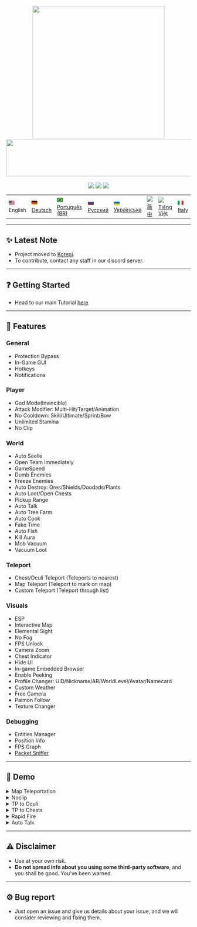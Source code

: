 <p align="center">
  <a href="#"><img width="360" height="360" src="https://media.discordapp.net/attachments/1033549666769449002/1107009612210765955/matches.png"></a>
  <a href="#"><img width="650" height="100" src="https://share.creavite.co/FBkHy3zbN4CgWCr0.gif"></a>
</p>

<p align="center">
	<a href="https://github.com/Korepi/keyauth-cpp-library/releases"><img src="https://img.shields.io/github/downloads/Korepi/keyauth-cpp-library/total.svg?style=for-the-badge&color=darkcyan"></a>
	<a href="https://github.com/Korepi/Korepi/graphs/contributors"><img src="https://img.shields.io/github/contributors/Korepi/Korepi?style=for-the-badge&color=darkcyan"></a>
	<a href="https://discord.gg/cottonbuds"><img src="https://img.shields.io/discord/440536354544156683?label=Discord&logo=discord&style=for-the-badge&color=darkviolet"></a>
</p>

<div align="center">
<table>
  <tr>
    <td valign="center"><img src="https://github.com/twitter/twemoji/blob/master/assets/svg/1f1fa-1f1f8.svg" width="16"/> English</td>
    <td valign="center"><a href="README_de-de.md"><img src="https://github.com/twitter/twemoji/blob/master/assets/svg/1f1e9-1f1ea.svg" width="16"/> Deutsch</a></td>
    <td valign="center"><a href="README_pt-br.md"><img src="https://github.com/twitter/twemoji/blob/master/assets/svg/1f1e7-1f1f7.svg" width="16"/> Português (BR)</a></td>
    <td valign="center"><a href="README_ru-ru.md"><img src="https://github.com/twitter/twemoji/blob/master/assets/svg/1f1f7-1f1fa.svg" width="16"/> Русский</a></td>
    <td valign="center"><a href="README_ua-ua.md"><img src="https://github.com/Andrew1397/Ukraine/blob/main/Flag_of_Ukraine.png" width="16"/> Українська</a></td>
    <td valign="center"><a href="README_zh-cn.md"><img src="https://em-content.zobj.net/thumbs/120/twitter/351/flag-china_1f1e8-1f1f3.png" width="16"/> 简中</a></td>
    <td valign="center"><a href="README_vi-vn.md"><img src="https://em-content.zobj.net/thumbs/160/twitter/53/flag-for-vietnam_1f1fb-1f1f3.png" width="16"/> Tiếng Việt</a></td>
    <td valign="center"><a href="README_it-it.md"><img src="https://github.com/twitter/twemoji/blob/master/assets/svg/1f1ee-1f1f9.svg" width="16"/> Italy</a></td>
  </tr>
</table>
</div>

---

## ✨ Latest Note
- Project moved to [Korepi](https://github.com/Korepi/Korepi-Private-Repo).
- To contribute, contact any staff in our discord server.

---

## ❓ Getting Started

- Head to our main Tutorial [here](https://github.com/Korepi/Korepi-Tutorial)

---
## 🎨 Features

### General
- Protection Bypass
- In-Game GUI
- Hotkeys
- Notifications
### Player
- God Mode(Invincible)
- Attack Modifier: Multi-Hit/Target/Animation
- No Cooldown: Skill/Ultimate/Sprint/Bow
- Unlimited Stamina
- No Clip

### World
- Auto Seelie
- Open Team Immediately
- GameSpeed
- Dumb Enemies
- Freeze Enemies
- Auto Destroy: Ores/Shields/Doodads/Plants
- Auto Loot/Open Chests
- Pickup Range
- Auto Talk
- Auto Tree Farm
- Auto Cook
- Fake Time
- Auto Fish
- Kill Aura
- Mob Vacuum
- Vacuum Loot

### Teleport
- Chest/Oculi Teleport (Teleports to nearest)
- Map Teleport (Teleport to mark on map)
- Custom Teleport (Teleport through list)

### Visuals 
- ESP
- Interactive Map
- Elemental Sight
- No Fog
- FPS Unlock
- Camera Zoom
- Chest Indicator
- Hide UI
- In-game Embedded Browser
- Enable Peeking
- Profile Changer: UID/Nickname/AR/WorldLevel/Avatar/Namecard
- Custom Weather
- Free Camera
- Paimon Follow
- Texture Changer

### Debugging
- Entities Manager
- Position Info
- FPS Graph
- [Packet Sniffer](https://github.com/Akebi-Group/Akebi-PacketSniffer)

---
## 🎣 Demo

<details>
  <summary>Map Teleportation</summary>
  <img src="https://github.com/CallowBlack/gif-demos/blob/main/genshin-cheat/map-teleport-demo.gif"/>
</details>
<details>
  <summary>Noclip</summary>
  <img src="https://github.com/CallowBlack/gif-demos/blob/main/genshin-cheat/noclip-demo.gif"/>
</details>
<details>
  <summary>TP to Oculi</summary>
  <img src="https://github.com/CallowBlack/gif-demos/blob/main/genshin-cheat/oculi-teleport-demo.gif"/>
</details>
<details>
  <summary>TP to Chests</summary>
  <img src="https://github.com/CallowBlack/gif-demos/blob/main/genshin-cheat/chest-teleport-demo.gif"/>
</details>
<details>
  <summary>Rapid Fire</summary>
  <img src="https://github.com/CallowBlack/gif-demos/blob/main/genshin-cheat/rapid-fire-demo.gif"/>
</details>
<details>
  <summary>Auto Talk</summary>
  <img src="https://github.com/CallowBlack/gif-demos/blob/main/genshin-cheat/auto-talk-demo.gif"/>
</details>

---
## ⚠ Disclaimer
- Use at your own risk.
- **Do not spread info about you using some third-party software**, and you shall be good. You've been warned.

---
## ⚙ Bug report
- Just open an issue and give us details about your issue, and we will consider reviewing and fixing them.
